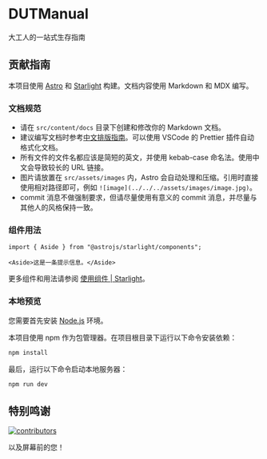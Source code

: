# DUTManual

大工人的一站式生存指南

## 贡献指南

本项目使用 [Astro](https://astro.build) 和 [Starlight](https://starlight.astro.build) 构建。文档内容使用 Markdown 和 MDX 编写。

### 文档规范

- 请在 `src/content/docs` 目录下创建和修改你的 Markdown 文档。
- 建议编写文档时参考[中文排版指南](https://github.com/aaranxu/chinese-copywriting-guidelines)。可以使用 VSCode 的 Prettier 插件自动格式化文档。
- 所有文件的文件名都应该是简短的英文，并使用 kebab-case 命名法。使用中文会导致较长的 URL 链接。
- 图片请放置在 `src/assets/images` 内，Astro 会自动处理和压缩。引用时直接使用相对路径即可，例如 `![image](../../../assets/images/image.jpg)`。
- commit 消息不做强制要求，但请尽量使用有意义的 commit 消息，并尽量与其他人的风格保持一致。

### 组件用法

```mdx
import { Aside } from "@astrojs/starlight/components";

<Aside>这是一条提示信息。</Aside>
```

更多组件和用法请参阅 [使用组件 | Starlight](https://starlight.astro.build/zh-cn/components/using-components/)。

### 本地预览

您需要首先安装 [Node.js](https://nodejs.org/zh-cn) 环境。

本项目使用 npm 作为包管理器。在项目根目录下运行以下命令安装依赖：

```bash
npm install
```

最后，运行以下命令启动本地服务器：

```bash
npm run dev
```

## 特别鸣谢

[![contributors](https://contrib.rocks/image?repo=NAOSI-DLUT/dut-manual&anon=1)](https://github.com/NAOSI-DLUT/dut-manual/graphs/contributors)

以及屏幕前的您！
